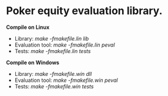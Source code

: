 # Poker equity evaluation library.

<b>Compile on Linux</b>

 * Library:         <i>make -fmakefile.lin lib</i>
 * Evaluation tool: <i>make -fmakefile.lin peval</i>
 * Tests:           <i>make -fmakefile.lin tests</i>

<b>Compile on Windows</b>

 * Library:         <i>make -fmakefile.win dll</i>
 * Evaluation tool: <i>make -fmakefile.win peval</i>
 * Tests:           <i>make -fmakefile.win tests</i>

